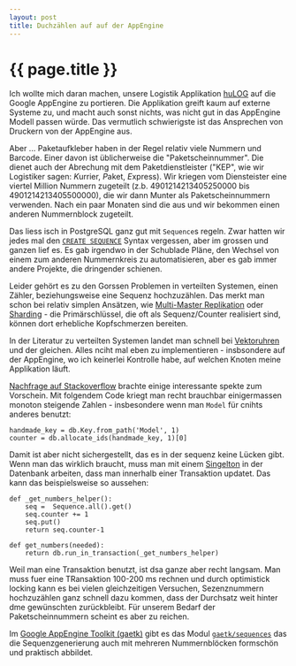 ```yaml
---
layout: post
title: Duchzählen auf auf der AppEngine
---
```


{{ page.title }}
================

Ich wollte mich daran machen, unsere Logistik Applikation [huLOG][1] auf die Google AppEngine zu portieren. Die Applikation greift kaum auf externe Systeme zu, und macht auch sonst nichts, was nicht gut in das AppEngine Modell passen würde. Das vermutlich schwierigste ist das Ansprechen von Druckern von der AppEngine aus. 

Aber ... Paketaufkleber haben in der Regel relativ viele Nummern und Barcode. Einer davon ist üblicherweise die "Paketscheinnummer". Die dienet auch der Abrechung mit dem Paketdienstleister ("KEP", wie wir Logistiker sagen: *K*urrier, *P*aket, *E*xpress). Wir kriegen vom Diensteister eine viertel Million Nummern zugeteilt (z.b. 4901214213405250000 bis 4901214213405500000), die wir dann Munter als Paketscheinnummern verwenden. Nach ein paar Monaten sind die aus und wir bekommen einen anderen Nummernblock zugeteilt.

Das liess isch in PostgreSQL ganz gut mit `Sequence`s regeln. Zwar hatten wir jedes mal den [`CREATE SEQUENCE`][2] Syntax vergessen, aber im grossen und ganzen lief es. Es gab irgendwo in der Schublade Pläne, den Wechsel von einem zum anderen Nummernkreis zu automatisieren, aber es gab immer andere Projekte, die dringender schienen.

Leider gehört es zu den Gorssen Problemen in verteilten Systemen, einen Zähler, beziehungsweise eine Sequenz hochzuzählen. Das merkt man schon bei relativ simplen Ansätzen, wie [Multi-Master Replikation][3] oder [Sharding][4] - die Primärschlüssel, die oft als Sequenz/Counter realisiert  sind, können dort erhebliche Kopfschmerzen bereiten.

In der Literatur zu verteilten Systemen landet man schnell bei [Vektoruhren][5] und der gleichen. Alles nciht mal eben zu implementieren - insbsondere auf der AppEngine, wo ich keinerlei Kontrolle habe, auf welchen Knoten meine Applikation läuft.

[Nachfrage auf Stackoverflow][6] brachte einige interessante spekte zum Vorschein. Mit folgendem Code kriegt man recht brauchbar einigermassen monoton steigende Zahlen - insbesondere wenn man `Model` für cnihts anderes benutzt:

    handmade_key = db.Key.from_path('Model', 1)
    counter = db.allocate_ids(handmade_key, 1)[0]

Damit ist aber nicht sichergestellt, das es in der sequenz keine Lücken gibt. Wenn man das wirklich braucht, muss man mit einem [Singelton][7] in der Datenbank arbeiten, dass man innerhalb einer Transaktion updatet. Das kann das beispielsweise so aussehen:

    def _get_numbers_helper():
        seq =  Sequence.all().get()
        seq.counter += 1
        seq.put()
        return seq.counter-1
    
    def get_numbers(needed):
        return db.run_in_transaction(_get_numbers_helper)

Weil man eine Transaktion benutzt, ist dsa ganze aber recht langsam. Man muss fuer eine TRansaktion 100-200 ms rechnen und durch optimistick locking kann es bei vielen gleichzeitigen Versuchen, Sezenznummern hochzuzählen ganz schnell dazu kommen, dass der Durchsatz weit hinter dme gewünschten zurückbleibt. Für unserem Bedarf der Paketscheinnummern scheint es aber zu reichen.

Im [Google AppEngine Toolkit (gaetk)][8] gibt es das Modul [`gaetk/sequences`][9] das die Sequenzgenerierung auch mit mehreren Nummernblöcken formschön und praktisch abbildet.


[1]: http://blogs.23.nu/disLEXia/tag/hulog/
[2]: http://www.postgresql.org/docs/8.1/static/sql-altersequence.html
[3]: http://en.wikipedia.org/wiki/Multi-master_replication
[4]: http://en.wikipedia.org/wiki/Shard_(database_architecture)
[5]: http://de.wikipedia.org/wiki/Vektoruhr
[6]: http://stackoverflow.com/questions/3985812
[7]: http://de.wikipedia.org/wiki/Singleton_(Entwurfsmuster)
[8]: https://github.com/mdornseif/appengine-toolkit/#readme
[9]: https://github.com/mdornseif/appengine-toolkit/blob/master/gaetk/sequences.py
